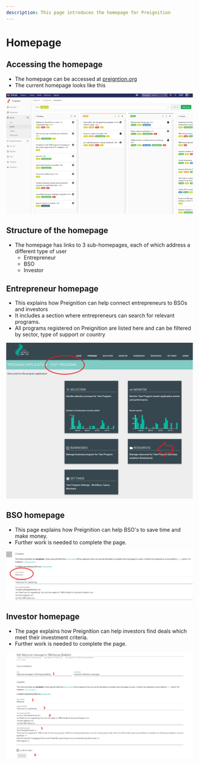 ```yaml
---
description: This page introduces the homepage for Preignition
---
```


# Homepage

## Accessing the homepage

* The homepage can be accessed at [preigntion.org](https://preignition.org/main/home)
* The current homepage looks like this

![](../.gitbook/assets/image%20%28160%29.png)

## Structure of the homepage

* The homepage has links to 3 sub-homepages, each of which address a different type of user
  * Entrepreneur
  * BSO
  * Investor

## Entrepreneur homepage

* This explains how Preignition can help connect entrepreneurs to BSOs and investors
* It includes a section where entrepreneurs can search for relevant programs.  
* All programs registered on Preignition are listed here and can be filtered by sector, type of support or country

![](../.gitbook/assets/image%20%28114%29.png)

## BSO homepage

* This page explains how Preignition can help BSO's to save time and make money.
* Further work is needed to complete the page.

![](../.gitbook/assets/image%20%2838%29.png)

## Investor homepage

* The page explains how Preignition can help investors find deals which meet their investment criteria.
* Further work is needed to complete the page.

![](../.gitbook/assets/image%20%28156%29.png)



## 

